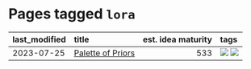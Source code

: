 # Pages tagged `lora`

|last_modified|title|est. idea maturity|tags
|:---|:---|---:|:---|
|2023-07-25|[Palette of Priors](../palette_of_priors.md)|533|[![](https://img.shields.io/badge/tag-experimental-12eec5)](../tags/experimental.md) [![](https://img.shields.io/badge/tag-lora-abf295)](../tags/lora.md)|